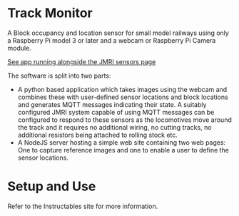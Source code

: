 # Track Monitor
A Block occupancy and location sensor for small model railways using only a Raspberry Pi model 3 or later and a webcam or Raspberry Pi Camera module.

[See app running alongside the JMRI sensors page](https://www.youtube.com/watch?v=h2c3jTDoKAY)


The software is split into two parts:
  * A python based application which takes images using the webcam and combines these with user-defined sensor locations and block locations and generates MQTT messages indicating their state.  A suitably configured JMRI system capable of using MQTT messages can be configured to respond to these sensors as the locomotives move around the track and it requires no additional wiring, no cutting tracks, no additional resistors being attached to rolling stock etc.
  * A NodeJS server hosting a simple web site containing two web pages:  One to capture reference images and one to enable a user to define the sensor locations.

# Setup and Use
Refer to the Instructables site for more information.

